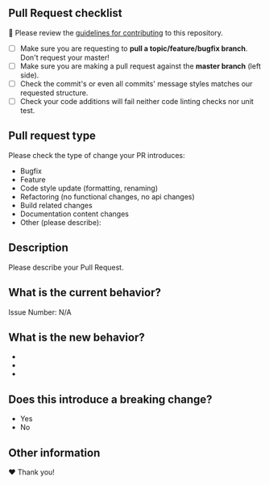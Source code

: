 ## Pull Request checklist

🚨 Please review the [guidelines for contributing](../blob/main/CONTRIBUTING.md) to this repository.

- [ ] Make sure you are requesting to **pull a topic/feature/bugfix branch**. Don't request your master!
- [ ] Make sure you are making a pull request against the **master branch** (left side).
- [ ] Check the commit's or even all commits' message styles matches our requested structure.
- [ ] Check your code additions will fail neither code linting checks nor unit test.

## Pull request type

<!-- Please do not submit updates to dependencies unless it fixes an issue. -->

<!-- Please try to limit your pull request to one type, submit multiple pull requests if needed. -->

Please check the type of change your PR introduces:

- Bugfix
- Feature
- Code style update (formatting, renaming)
- Refactoring (no functional changes, no api changes)
- Build related changes
- Documentation content changes
- Other (please describe):

## Description

Please describe your Pull Request.

## What is the current behavior?

<!-- Please describe the current behavior that you are modifying, or link to a relevant issue. -->

Issue Number: N/A

## What is the new behavior?

<!-- Please describe the behavior or changes that are being added by this PR. -->

-
-
-

## Does this introduce a breaking change?

- Yes
- No

<!-- If this introduces a breaking change, please describe the impact and migration path for existing applications below. -->

## Other information

<!-- Any other information that is important to this PR such as screenshots of how the component looks before and after the change. -->

❤️ Thank you!
